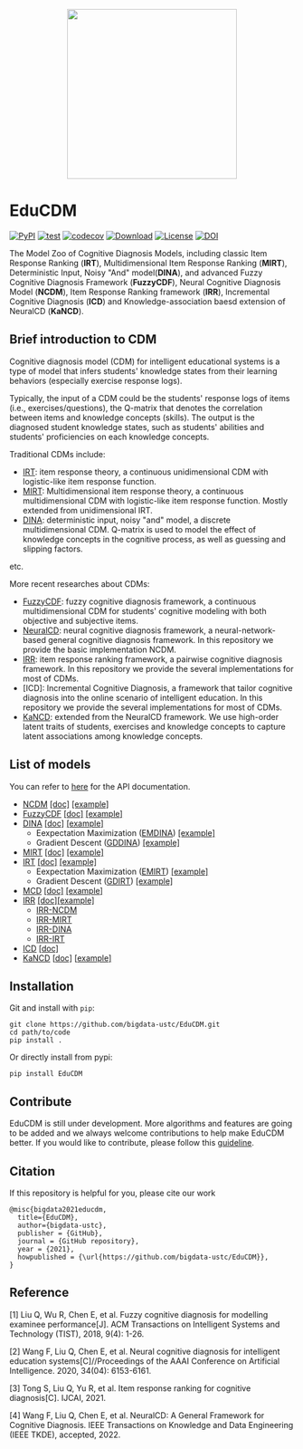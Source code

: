 <p align="center">
  <img width="300" src="docs/_static/EduCDM.png">
</p>

# EduCDM


[![PyPI](https://img.shields.io/pypi/v/EduCDM.svg)](https://pypi.python.org/pypi/EduCDM)
[![test](https://github.com/bigdata-ustc/EduCDM/actions/workflows/python-test.yml/badge.svg?branch=main)](https://github.com/bigdata-ustc/EduCDM/actions/workflows/python-test.yml)
[![codecov](https://codecov.io/gh/bigdata-ustc/EduCDM/branch/main/graph/badge.svg?token=B7gscOGQLD)](https://codecov.io/gh/bigdata-ustc/EduCDM)
[![Download](https://img.shields.io/pypi/dm/EduCDM.svg?style=flat)](https://pypi.python.org/pypi/EduCDM)
[![License](https://img.shields.io/github/license/bigdata-ustc/EduCDM)](LICENSE)
[![DOI](https://zenodo.org/badge/348569904.svg)](https://zenodo.org/badge/latestdoi/348569904)

The Model Zoo of Cognitive Diagnosis Models, including classic Item Response Ranking (**IRT**), Multidimensional Item Response Ranking (**MIRT**), Deterministic Input, Noisy "And" model(**DINA**), and advanced Fuzzy Cognitive Diagnosis Framework (**FuzzyCDF**), Neural Cognitive Diagnosis Model (**NCDM**), Item Response Ranking framework (**IRR**), Incremental Cognitive Diagnosis (**ICD**) and Knowledge-association baesd extension of NeuralCD (**KaNCD**).

## Brief introduction to CDM

Cognitive diagnosis model (CDM) for intelligent educational systems is a type of  model that infers students' knowledge states from their learning behaviors (especially exercise response logs). 



Typically, the input of a CDM could be the students' response logs of items (i.e., exercises/questions), the Q-matrix that denotes the correlation between items and knowledge concepts (skills). The output is the diagnosed student knowledge states, such as students' abilities and students' proficiencies on each knowledge concepts.



Traditional CDMs include:

- [IRT](https://link.springer.com/book/10.1007/978-0-387-89976-3): item response theory, a continuous unidimensional CDM with logistic-like item response function.
- [MIRT](https://link.springer.com/book/10.1007/978-0-387-89976-3): Multidimensional item response theory, a continuous multidimensional CDM with logistic-like item response function. Mostly extended from unidimensional IRT.
- [DINA](https://journals.sagepub.com/doi/10.3102/1076998607309474): deterministic input, noisy "and" model, a discrete multidimensional CDM. Q-matrix is used to model the effect of knowledge concepts in the cognitive process, as well as guessing and slipping factors.

etc.

More recent researches about CDMs:

- [FuzzyCDF](http://staff.ustc.edu.cn/~qiliuql/files/Publications/Qi-Liu-TIST2018.pdf): fuzzy cognitive diagnosis framework, a continuous multidimensional CDM for students' cognitive modeling with both objective and subjective items.
- [NeuralCD](http://staff.ustc.edu.cn/~cheneh/paper_pdf/2020/Fei-Wang-AAAI.pdf): neural cognitive diagnosis framework, a neural-network-based general cognitive diagnosis framework. In this repository we provide the basic implementation NCDM.
- [IRR](http://home.ustc.edu.cn/~tongsw/files/IRR.pdf): item response ranking framework, a pairwise cognitive diagnosis framework. In this repository we provide the several implementations for most of CDMs.
- [ICD]: Incremental Cognitive Diagnosis, a framework that tailor cognitive diagnosis into the online scenario of intelligent education. In this repository we provide the several implementations for most of CDMs.
- [KaNCD](https://ieeexplore.ieee.org/abstract/document/9865139): extended from the NeuralCD framework. We use high-order latent traits of students, exercises and knowledge concepts to capture latent associations among knowledge concepts. 

## List of models

You can refer to [here](https://bigdata-ustc.github.io/EduCDM/) for the API documentation.

* [NCDM](EduCDM/NCDM) [[doc]](docs/NCDM.md) [[example]](examples/NCDM)
* [FuzzyCDF](EduCDM/FuzzyCDF) [[doc]](docs/FuzzyCDF.md) [[example]](examples/FuzzyCDF)
* [DINA](EduCDM/DINA) [[doc]](docs/DINA.md) [[example]](examples/DINA)
  * Eexpectation Maximization ([EMDINA](EduCDM/DINA/EM)) [[example]](examples/DINA/EM)
  * Gradient Descent ([GDDINA](EduCDM/DINA/GD)) [[example]](examples/DINA/GD)
* [MIRT](EduCDM/MIRT) [[doc]](docs/MIRT.md) [[example]](examples/MIRT)
* [IRT](EduCDM/IRT) [[doc]](docs/IRT.md) [[example]](examples/IRT)
  * Eexpectation Maximization ([EMIRT](EduCDM/IRT/EM)) [[example]](examples/IRT/EM)
  * Gradient Descent ([GDIRT](EduCDM/IRT/GD)) [[example]](examples/IRT/GD)
* [MCD](EduCDM/MCD) [[doc]](docs/MCD.md) [[example]](examples/MCD)
* [IRR](EduCDM/IRR) [[doc]](docs/IRR.md)[[example]](examples/IRR)
  * [IRR-NCDM](examples/IRR/NCDM.ipynb)
  * [IRR-MIRT](examples/IRR/MIRT.ipynb)
  * [IRR-DINA](examples/IRR/DINA.ipynb)
  * [IRR-IRT](examples/IRR/IRT.ipynb)
* [ICD](EduCDM/ICD) [[doc]](docs/ICD.md) 
* [KaNCD](EduCDM/KaNCD) [[doc\]](docs/KaNCD.md) [[example\]](examples/KaNCD)
## Installation

Git and install with `pip`:

```
git clone https://github.com/bigdata-ustc/EduCDM.git
cd path/to/code
pip install .
```

Or directly install from pypi:

```
pip install EduCDM
```


## Contribute

EduCDM is still under development. More algorithms and features are going to be added and we always welcome contributions to help make EduCDM better. If you would like to contribute, please follow this [guideline](CONTRIBUTE.md).

## Citation

If this repository is helpful for you, please cite our work

```
@misc{bigdata2021educdm,
  title={EduCDM},
  author={bigdata-ustc},
  publisher = {GitHub},
  journal = {GitHub repository},
  year = {2021},
  howpublished = {\url{https://github.com/bigdata-ustc/EduCDM}},
}
```

## Reference

[1] Liu Q, Wu R, Chen E, et al. Fuzzy cognitive diagnosis for modelling examinee performance[J]. ACM Transactions on Intelligent Systems and Technology (TIST), 2018, 9(4): 1-26.

[2] Wang F, Liu Q, Chen E, et al. Neural cognitive diagnosis for intelligent education systems[C]//Proceedings of the AAAI Conference on Artificial Intelligence. 2020, 34(04): 6153-6161.

[3] Tong S, Liu Q, Yu R, et al. Item response ranking for cognitive diagnosis[C]. IJCAI, 2021.

[4] Wang F, Liu Q, Chen E, et al. NeuralCD: A General Framework for Cognitive Diagnosis. IEEE Transactions on Knowledge and Data Engineering (IEEE TKDE), accepted, 2022.